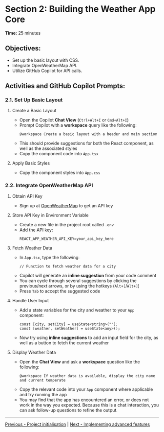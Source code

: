 # Section 2: Building the Weather App Core

**Time:** 25 minutes


## Objectives:

*   Set up the basic layout with CSS.
*   Integrate OpenWeatherMap API.
*   Utilize GitHub Copilot for API calls.


## Activities and GitHub Copilot Prompts:


### 2.1. Set Up Basic Layout

1.  Create a Basic Layout
    *   Open the Copilot **Chat View** (`Ctrl+Alt+I` or `Cmd+Alt+I`)
    *   Prompt Copilot with a **workspace** query like the following:
        ```
        @workspace Create a basic layout with a header and main section
        ```
    *   This should provide suggestions for both the React component, as well as the associated styles
    *   Copy the component code into `App.tsx`
        
2.  Apply Basic Styles
    *   Copy the component styles into `App.css`


### 2.2. Integrate OpenWeatherMap API

1.  Obtain API Key
    *   Sign up at [OpenWeatherMap](https://openweathermap.org/) to get an API key

2.  Store API Key in Environment Variable
    *   Create a new file in the project root called `.env`
    *   Add the API key:
        ```env
        REACT_APP_WEATHER_API_KEY=your_api_key_here
        ```
        
3.  Fetch Weather Data
    *   In `App.tsx`, type the following:
        ```tsx
        // Function to fetch weather data for a city
        ```
    *   Copilot will generate an **inline suggestion** from your code comment
    *   You can cycle through several suggestions by clicking the previous/next arrows, or by using the hotkeys (`Alt+[`/`Alt+]`)
    *   Press `Tab` to accept the suggested code
        
4.  Handle User Input
    *   Add a state variables for the city and weather to your `App` component:
        ```tsx
        const [city, setCity] = useState<string>("");
        const [weather, setWeather] = useState<any>();
        ```
    *   Now try using **inline suggestions** to add an input field for the city, as well as a button to fetch the current weather

5.  Display Weather Data
    *   Open the **Chat View** and ask a **workspace** question like the following:
        ```
        @workspace If weather data is available, display the city name and current temperate
        ```
    *   Copy the relevant code into your `App` component where applicable and try running the app
    *   You may find that the app has encountered an error, or does not work in the way you expected. Because this is a chat interaction, you can ask follow-up questions to refine the output.

---------------
[Previous - Project initialisation](./01-project-initialisation.md) | [Next - Implementing advanced features](./03-implementing-advanced-features.md)